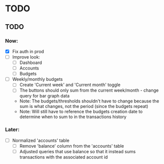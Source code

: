# TODO



## TODO

### Now:
- [x] Fix auth in prod
- [ ] Improve look:
  - [ ] Dashboard
  - [ ] Accounts
  - [ ] Budgets
- [ ] Weekly/monthly budgets
  - [ ] Create 'Current week' and 'Current month' toggle
  - [ ] The buttons should only sum from the current week/month - change query for bar graph data
  - Note: The budgets/thresholds shouldn't have to change because the sum is what changes, not the period (since the budgets repeat)
  - Note: Will still have to reference the budgets creation date to determine when to sum to in the transactions history 


### Later:
- [ ] Normalized 'accounts' table
  - [ ] Remove 'balance' column from the 'accounts' table
  - [ ] Adjusted queries that use balance so that it instead sums transactions with the associated account id
